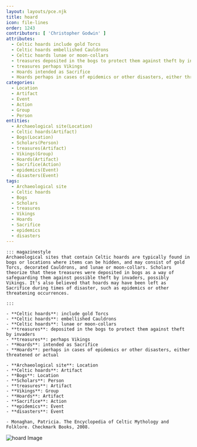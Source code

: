 ```yaml
---
layout: layouts/pce.njk
title: hoard
icon: file-lines
order: 1243
contributors: [ 'Christopher Godwin' ]
attributes:
  - Celtic hoards include gold Torcs
  - Celtic hoards embellished Cauldrons
  - Celtic hoards lunae or moon-collars
  - treasures deposited in the bogs to protect them against theft by invaders
  - treasures perhaps Vikings
  - Hoards intended as Sacrifice
  - Hoards perhaps in cases of epidemics or other disasters, either threatened or actual
categories:
  - Location
  - Artifact
  - Event
  - Action
  - Group
  - Person
entities:
  - Archaeological site(Location)
  - Celtic hoards(Artifact)
  - Bogs(Location)
  - Scholars(Person)
  - treasures(Artifact)
  - Vikings(Group)
  - Hoards(Artifact)
  - Sacrifice(Action)
  - epidemics(Event)
  - disasters(Event)
tags:
  - Archaeological site
  - Celtic hoards
  - Bogs
  - Scholars
  - treasures
  - Vikings
  - Hoards
  - Sacrifice
  - epidemics
  - disasters
---
```

``` tab [group1:Info]
::: magazinestyle
Archaeological sites that contain Celtic hoards are typically found in bogs or locations where items can be hidden, and may consist of gold Torcs, decorated Cauldrons, and lunae or moon-collars. Scholars theorize that these treasures were deposited in bogs as a way of safeguarding them against possible theft by invaders, possibly Vikings. It's also believed that hoards may have been left as Sacrifice during times of disaster, such as epidemics or other threatening occurrences.

:::
```
``` tab [group1:Attributes]
- **Celtic hoards**: include gold Torcs
- **Celtic hoards**: embellished Cauldrons
- **Celtic hoards**: lunae or moon-collars
- **treasures**: deposited in the bogs to protect them against theft by invaders
- **treasures**: perhaps Vikings
- **Hoards**: intended as Sacrifice
- **Hoards**: perhaps in cases of epidemics or other disasters, either threatened or actual
```
``` tab [group1:Entities]
- **Archaeological site**: Location
- **Celtic hoards**: Artifact
- **Bogs**: Location
- **Scholars**: Person
- **treasures**: Artifact
- **Vikings**: Group
- **Hoards**: Artifact
- **Sacrifice**: Action
- **epidemics**: Event
- **disasters**: Event
```
``` tab [group1:Sources]
- Monaghan, Patricia. The Encyclopedia of Celtic Mythology and Folklore. Checkmark Books, 2008.
```
![hoard Image](https://upload.wikimedia.org/wikipedia/commons/thumb/8/8a/Silver_coin_hoard.jpg/1200px-Silver_coin_hoard.jpg)
